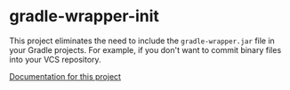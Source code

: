 # gradle-wrapper-init

This project eliminates the need to include the `gradle-wrapper.jar` file in your Gradle projects.
For example, if you don't want to commit binary files into your VCS repository.

[Documentation for this project](./docs/README.md)
